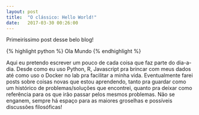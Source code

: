 ```yaml
---
layout: post
title:  "O clássico: Hello World!"
date:   2017-03-30 00:26:00
---
```


Primeiríssimo post desse belo blog!

{% highlight python %}
Ola Mundo
{% endhighlight %}

Aqui eu pretendo escrever um pouco de cada coisa que faz parte do dia-a-dia. Desde como eu uso Python, R, Javascript pra brincar com meus dados até como uso o Docker no lab pra facilitar a minha vida. Eventualmente farei posts sobre coisas novas que estou aprendendo, tanto pra guardar como um histórico de problemas/soluções que encontrei, quanto pra deixar como referência para os que irão passar pelos mesmos problemas. Não se enganem, sempre há espaço para as maiores groselhas e possíveis discussões filosóficas! 

